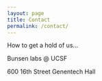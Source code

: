 ```yaml
---
layout: page
title: Contact
permalink: /contact/
---
```


How to get a hold of us...

Bunsen labs @ UCSF

600 16th Street Genentech Hall
